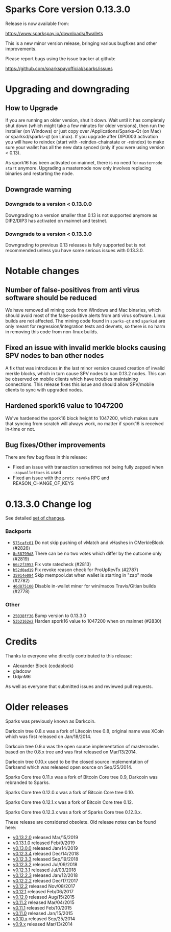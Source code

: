 Sparks Core version 0.13.3.0
==========================

Release is now available from:

  <https://www.sparkspay.io/downloads/#wallets>

This is a new minor version release, bringing various bugfixes and other improvements.

Please report bugs using the issue tracker at github:

  <https://github.com/sparkspayofficial/sparks/issues>


Upgrading and downgrading
=========================

How to Upgrade
--------------

If you are running an older version, shut it down. Wait until it has completely
shut down (which might take a few minutes for older versions), then run the
installer (on Windows) or just copy over /Applications/Sparks-Qt (on Mac) or
sparksd/sparks-qt (on Linux). If you upgrade after DIP0003 activation you will
have to reindex (start with -reindex-chainstate or -reindex) to make sure
your wallet has all the new data synced (only if you were using version < 0.13).

As spork16 has been activated on mainnet, there is no need for `masternode start`
anymore. Upgrading a masternode now only involves replacing binaries and restarting
the node.

Downgrade warning
-----------------

### Downgrade to a version < 0.13.0.0

Downgrading to a version smaller than 0.13 is not supported anymore as DIP2/DIP3 has activated
on mainnet and testnet.

### Downgrade to a version < 0.13.3.0

Downgrading to previous 0.13 releases is fully supported but is not recommended unless you have some serious issues with 0.13.3.0.

Notable changes
===============

Number of false-positives from anti virus software should be reduced
--------------------------------------------------------------------
We have removed all mining code from Windows and Mac binaries, which should avoid most of the false-positive alerts
from anti virus software. Linux builds are not affected. The mining code found in `sparks-qt` and `sparksd` are only meant
for regression/integration tests and devnets, so there is no harm in removing this code from non-linux builds.

Fixed an issue with invalid merkle blocks causing SPV nodes to ban other nodes
------------------------------------------------------------------------------
A fix that was introduces in the last minor version caused creation of invalid merkle blocks, which in turn cause SPV
nodes to ban 0.13.2 nodes. This can be observed on mobile clients which have troubles maintaining connections. This
release fixes this issue and should allow SPV/mobile clients to sync with upgraded nodes.

Hardened spork16 value to 1047200
---------------------------------
We've hardened the spork16 block height to 1047200, which makes sure that syncing from scratch will always work, no
matter if spork16 is received in-time or not.

Bug fixes/Other improvements
----------------------------
There are few bug fixes in this release:
- Fixed an issue with transaction sometimes not being fully zapped when `-zapwallettxes` is used
- Fixed an issue with the `protx revoke` RPC and REASON_CHANGE_OF_KEYS

 0.13.3.0 Change log
===================

See detailed [set of changes](https://github.com/sparkspayofficial/sparks/compare/v0.13.2.0...sparkspay:v0.13.3.0).

### Backports

- [`575cafc01`](https://github.com/sparkspayofficial/sparks/commit/575cafc01) Do not skip pushing of vMatch and vHashes in CMerkleBlock (#2826)
- [`8c58799d8`](https://github.com/sparkspayofficial/sparks/commit/8c58799d8) There can be no two votes which differ by the outcome only (#2819)
- [`66c2f3953`](https://github.com/sparkspayofficial/sparks/commit/66c2f3953) Fix vote ratecheck (#2813)
- [`b52d0ad19`](https://github.com/sparkspayofficial/sparks/commit/b52d0ad19) Fix revoke reason check for ProUpRevTx (#2787)
- [`35914e084`](https://github.com/sparkspayofficial/sparks/commit/35914e084) Skip mempool.dat when wallet is starting in "zap" mode (#2782)
- [`46d875100`](https://github.com/sparkspayofficial/sparks/commit/46d875100) Disable in-wallet miner for win/macos Travis/Gitian builds (#2778)

### Other

- [`25038ff36`](https://github.com/sparkspayofficial/sparks/commit/25038ff36) Bump version to 0.13.3.0
- [`53b2162e2`](https://github.com/sparkspayofficial/sparks/commit/53b2162e2) Harden spork16 value to 1047200 when on mainnet (#2830)

Credits
=======

Thanks to everyone who directly contributed to this release:

- Alexander Block (codablock)
- gladcow
- UdjinM6

As well as everyone that submitted issues and reviewed pull requests.

Older releases
==============

Sparks was previously known as Darkcoin.

Darkcoin tree 0.8.x was a fork of Litecoin tree 0.8, original name was XCoin
which was first released on Jan/18/2014.

Darkcoin tree 0.9.x was the open source implementation of masternodes based on
the 0.8.x tree and was first released on Mar/13/2014.

Darkcoin tree 0.10.x used to be the closed source implementation of Darksend
which was released open source on Sep/25/2014.

Sparks Core tree 0.11.x was a fork of Bitcoin Core tree 0.9,
Darkcoin was rebranded to Sparks.

Sparks Core tree 0.12.0.x was a fork of Bitcoin Core tree 0.10.

Sparks Core tree 0.12.1.x was a fork of Bitcoin Core tree 0.12.

Sparks Core tree 0.12.3.x was a fork of Sparks Core tree 0.12.3.x.

These release are considered obsolete. Old release notes can be found here:

- [v0.13.2.0](https://github.com/sparkspayofficial/sparks/blob/master/doc/release-notes/sparks/release-notes-0.13.2.0.md) released Mar/15/2019
- [v0.13.1.0](https://github.com/sparkspayofficial/sparks/blob/master/doc/release-notes/sparks/release-notes-0.13.1.0.md) released Feb/9/2019
- [v0.13.0.0](https://github.com/sparkspayofficial/sparks/blob/master/doc/release-notes/sparks/release-notes-0.13.0.0.md) released Jan/14/2019
- [v0.12.3.4](https://github.com/sparkspayofficial/sparks/blob/master/doc/release-notes/sparks/release-notes-0.12.3.4.md) released Dec/14/2018
- [v0.12.3.3](https://github.com/sparkspayofficial/sparks/blob/master/doc/release-notes/sparks/release-notes-0.12.3.3.md) released Sep/19/2018
- [v0.12.3.2](https://github.com/sparkspayofficial/sparks/blob/master/doc/release-notes/sparks/release-notes-0.12.3.2.md) released Jul/09/2018
- [v0.12.3.1](https://github.com/sparkspayofficial/sparks/blob/master/doc/release-notes/sparks/release-notes-0.12.3.1.md) released Jul/03/2018
- [v0.12.2.3](https://github.com/sparkspayofficial/sparks/blob/master/doc/release-notes/sparks/release-notes-0.12.2.3.md) released Jan/12/2018
- [v0.12.2.2](https://github.com/sparkspayofficial/sparks/blob/master/doc/release-notes/sparks/release-notes-0.12.2.2.md) released Dec/17/2017
- [v0.12.2](https://github.com/sparkspayofficial/sparks/blob/master/doc/release-notes/sparks/release-notes-0.12.2.md) released Nov/08/2017
- [v0.12.1](https://github.com/sparkspayofficial/sparks/blob/master/doc/release-notes/sparks/release-notes-0.12.1.md) released Feb/06/2017
- [v0.12.0](https://github.com/sparkspayofficial/sparks/blob/master/doc/release-notes/sparks/release-notes-0.12.0.md) released Aug/15/2015
- [v0.11.2](https://github.com/sparkspayofficial/sparks/blob/master/doc/release-notes/sparks/release-notes-0.11.2.md) released Mar/04/2015
- [v0.11.1](https://github.com/sparkspayofficial/sparks/blob/master/doc/release-notes/sparks/release-notes-0.11.1.md) released Feb/10/2015
- [v0.11.0](https://github.com/sparkspayofficial/sparks/blob/master/doc/release-notes/sparks/release-notes-0.11.0.md) released Jan/15/2015
- [v0.10.x](https://github.com/sparkspayofficial/sparks/blob/master/doc/release-notes/sparks/release-notes-0.10.0.md) released Sep/25/2014
- [v0.9.x](https://github.com/sparkspayofficial/sparks/blob/master/doc/release-notes/sparks/release-notes-0.9.0.md) released Mar/13/2014


